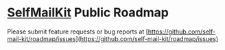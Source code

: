 # [SelfMailKit](https://selfmailkit.com) Public Roadmap

Please submit feature requests or bug reports at [https://github.com/self-mail-kit/roadmap/issues](https://github.com/self-mail-kit/roadmap/issues)
